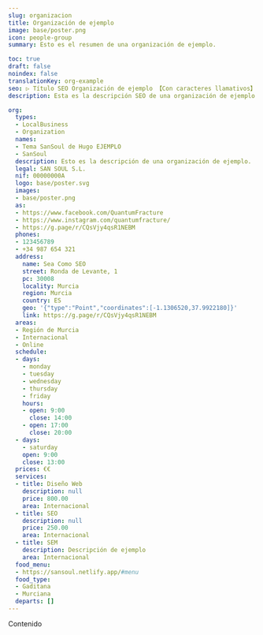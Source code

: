 ```yaml
---
slug: organizacion
title: Organización de ejemplo
image: base/poster.png
icon: people-group
summary: Esto es el resumen de una organización de ejemplo.

toc: true
draft: false
noindex: false
translationKey: org-example
seo: ▷ Título SEO Organización de ejemplo 【Con caracteres llamativos】
description: Esta es la descripción SEO de una organización de ejemplo.

org:
  types:
  - LocalBusiness
  - Organization
  names:
  - Tema SanSoul de Hugo EJEMPLO
  - SanSoul
  description: Esto es la descripción de una organización de ejemplo.
  legal: SAN SOUL S.L.
  nif: 00000000A
  logo: base/poster.svg
  images:
  - base/poster.png
  as:
  - https://www.facebook.com/QuantumFracture
  - https://www.instagram.com/quantumfracture/
  - https://g.page/r/CQsVjy4qsR1NEBM
  phones:
  - 123456789
  - +34 987 654 321
  address:
    name: Sea Como SEO
    street: Ronda de Levante, 1
    pc: 30008
    locality: Murcia
    region: Murcia
    country: ES
    geo: '{"type":"Point","coordinates":[-1.1306520,37.9922180]}'
    link: https://g.page/r/CQsVjy4qsR1NEBM
  areas:
  - Región de Murcia
  - Internacional
  - Online
  schedule:
  - days:
    - monday
    - tuesday
    - wednesday
    - thursday
    - friday
    hours:
    - open: 9:00
      close: 14:00
    - open: 17:00
      close: 20:00
  - days:
    - saturday
    open: 9:00
    close: 13:00
  prices: €€
  services:
  - title: Diseño Web
    description: null
    price: 800.00
    area: Internacional
  - title: SEO
    description: null
    price: 250.00
    area: Internacional
  - title: SEM
    description: Descripción de ejemplo
    area: Internacional
  food_menu:
  - https://sansoul.netlify.app/#menu
  food_type:
  - Gaditana
  - Murciana
  departs: []
---
```

Contenido